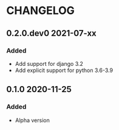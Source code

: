 # CHANGELOG

<!--
IMPORTANT: the build script extracts the most recent versino from this file
so make sure you follow the template
-->

<!-- Use the poetry changelog a template for each release:
## 1.2.3 2020-01-01

### Breaking Changes

* An Item

### Added

* An Item

### Changed

* An Item

### Fixed

* An Item

-->

## 0.2.0.dev0 2021-07-xx

### Added
* Add support for django 3.2
* Add explicit support for python 3.6-3.9

## 0.1.0 2020-11-25

### Added
* Alpha version

